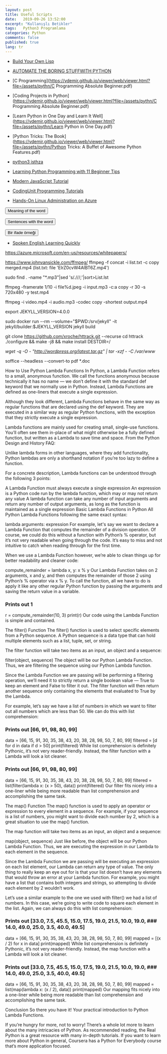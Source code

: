 ```yaml
---
layout: post
title: Useful Scripts
date:   2019-09-26 13:52:00
excerpt: "Kullanışlı Betikler"
tags:   Python3 Programlama 
categories: Python
comments: false
published: true
lang: tr
---
```



 
*  [Build Your Own Lisp](https://vdemir.github.io/viewer/web/viewer.html?file=/assets/lisp-c/Build-Your-Own-Lisp.pdf)
 
*  [AUTOMATE THE BORING STUFFWITH PYTHON](https://vdemir.github.io/viewer/web/viewer.html?file=/assets/pythn/automate-the-boring-stuff-with-python-2015-.pdf)
*  [C Programming](https://vdemir.github.io/viewer/web/viewer.html?file=/assets/pythn/C Programming Absolute Beginner.pdf)
*  [Coding Projects in Python](https://vdemir.github.io/viewer/web/viewer.html?file=/assets/pythn/C Programming Absolute Beginner.pdf)
*  [Learn Python in One Day and Learn It Well](https://vdemir.github.io/viewer/web/viewer.html?file=/assets/pythn/Learn Python in One Day.pdf)
*  [Python Tricks: The Book](https://vdemir.github.io/viewer/web/viewer.html?file=/assets/pythn/Python Tricks: A Buffet of Awesome Python Features.pdf)

*  [python3 isthza](https://vdemir.github.io/viewer/web/viewer.html?file=https://vdemir.github.io/assets/istihza/python3.pdf)
*  [Learning Python Programming with 11 Beginner Tips](https://vdemir.github.io/viewer/web/viewer.html?file=https://vdemir.github.io/assets/pythn/Learning-Tips.pdf)
*  [Modern JavaScript Tutorial](https://javascript.info)
*  [CodingUnit Programming Tutorials](https://www.codingunit.com/)
*  [Hands-On Linux Administration on Azure](https://www.codingunit.com/)


<div class="teaser clearfix"></div>

<script>
function myFunction3() {
    if (document.getElementById('id03').style.display === 'none') {
        document.getElementById('id03').style.display='block';
    } else {
        document.getElementById('id03').style.display='none';
    }
}
</script>

<button  onclick="myFunction3()">Meaning of the word</button> 

<div id="id03" style="display:none">

 {% highlight text  linenos=table %}
 - invoke: yardıma çağırmak
 - threat: tehdit, tehlike; tehdit etmek
 - complain: şikayet etmek, yakınmak
 - slander: iftira etmek
 - comprehebd: anlamak, kavramak
 - thaw: karı ve buzu eritmek
 - slip: kayma; ayak kayması; sürçmek; ufak hata
 - aspect: görünüş, manzara; yüz, cephe, hat
 - wonder: hayran olmak, şüphe ve meraka düşmek
 - rather than: tercihen
 - significant: manalı, ehemniyetli
 - outcome: netice, sonuç
 - comprehension: anlama, kavramak
 - curriculum: müfredat, öğretim programı
 - encompass: kapsamak, kuşatmak
 - enhance: arttırmak
 - arguably: muhtemelen
 - prominent: öne çıkan
 - altering: değişim
 - as involved as: oldukça meşgul
 - exhaustive: teferruatlı, kapsamlı
 - counterparts: benzerleri, tamamlayıcıları
{% endhighlight %}
</div>

<div class="teaser clearfix"></div>

<script>
function myFunction2() {
    if (document.getElementById('id02').style.display === 'none') {
        document.getElementById('id02').style.display='block';
    } else {
        document.getElementById('id02').style.display='none';
    }
}
</script>

<button  onclick="myFunction2()">Sentences with the word</button> 

<div id="id02" style="display:none">

 {% highlight text  linenos=table %}
 - Australian engineers brought significant innovation to gold and metalliferous mining.
 - The threat of a thunderstorm made it necessary to cancel the picnic.
 - Officials complain that some reporters have prejudged the outcome of the investigation.
 - In such cases, luck plays a part and it might well decide the outcome of the match.
 - An expression could invoke recursive functions or entire subprograms, for example.
 - The numinous quality of the sunset changed a familiar landscape beyond recognition.
 - Both types of curriculum encompass listening comprehension, speaking, reading, writing, and grammar components.
{% endhighlight %}
</div>


<script>
function myFunction() {
    if (document.getElementById('id0').style.display === 'none') {
        document.getElementById('id0').style.display='block';
    } else {
        document.getElementById('id0').style.display='none';
    }
}
</script>
<div class="teaser clearfix"></div>

<button  onclick="myFunction()">Bir ifade örneği</button> 

<div id="id0" style="display:none">

 {% highlight text  linenos=table %}
 - Avusturalyalı mühendisler altın ve metal zengin madenciliğine önemli yenilikler getirdi.
 - Fırtına tehdidi pikniği iptal etmeyi gerekli kıldı.
 - Yetkililer, bazı gazetecilerin soruşturma sonucuna peşin hüküm verdiğinden şikayet ediyor.
 - Bu gibi durumlarda şans bir rol oynar ve maçın sonucuna iyi karar verebilir.
 - Bir ifade, örneğin özyinelemeli işlevleri veya tüm alt programlarını çağırabilir.
 - Günbatımının akıl almaz kalitesi, tanıdık bir manzarayı tanınmayacak kadar değiştirdi.
 - Her iki tür müfredat da dinleme, anlama, konuşma, okuma, yazma ve gramer bileşenlerini kapsar.
{% endhighlight %}
</div>


*  [Spoken English Learning Quickly](https://vdemir.github.io/viewer/web/viewer.html?file=/assets/lg/spoken-english-laerning-quickly.pdf)

https://azure.microsoft.com/en-us/resources/whitepapers/

  https://www.johnvansickle.com/ffmpeg/
ffmpeg -f concat -i list.txt -c copy merged.mp4 (list.txt: file 'EIrZ0cvW4AIBT6Z.mp4')


  
sudo find . -name "*.mp3"|sed 's/\.\///;'|sort>List.lst

ffmpeg -framerate 1/10 -i file%d.jpeg -i input.mp3  -c:a copy  -r 30 -s 720x480 -y test.mp4

ffmpeg -i video.mp4 -i audio.mp3 -codec copy -shortest output.mp4

export JEKYLL_VERSION=4.0.0

sudo docker run --rm   --volume="$PWD:/srv/jekyll"   -it jekyll/builder:$JEKYLL_VERSION   jekyll build


git clone https://github.com/xroche/httrack.git --recurse
cd httrack
./configure && make -j8 && make install DESTDIR=/

*wget -q -O - "http://wordpress.org/latest.tar.gz" | tar -xzf - -C /var/www*

soffice --headless --convert-to pdf *.doc


How to Use Python Lambda Functions
In Python, a Lambda Function refers to a small, anonymous function. We call the functions anonymous because technically it has no name — we don’t define it with the standard def keyword that we normally use in Python. Instead, Lambda Functions are defined as one-liners that execute a single expression.

Although they look different, Lambda Functions behave in the same way as regular functions that are declared using the def keyword. They are executed in a similar way as regular Python functions, with the exception that they strictly execute a single expression.

Lambda functions are mainly used for creating small, single-use functions. You’ll often see them in-place of what might otherwise be a fully defined function, but written as a Lambda to save time and space. From the Python Design and History FAQ:

Unlike lambda forms in other languages, where they add functionality, Python lambdas are only a shorthand notation if you’re too lazy to define a function.

For a concrete description, Lambda functions can be understood through the following 3 points:

A Lambda Function must always execute a single expression
An expression is a Python code run by the lambda function, which may or may not return any value
A lambda function can take any number of input arguments and return any number of output arguments, as long as the function is maintained as a single expression
Basic Lambda Functions in Python
All Python Lambda Functions following the same exact syntax:

lambda arguments: expression
For example, let's say we want to declare a Lambda Function that computes the remainder of a division operation. Of course, we could do this without a function with Python’s % operator, but it’s not very readable when going through the code. It’s easy to miss and not intuitive to catch when reading through for the first time.

When we use a Lambda Function however, we’re able to clean things up for better readability and cleaner code:

compute_remainder = lambda x, y: x % y
Our Lambda Function takes on 2 arguments, x and y, and then computes the remainder of those 2 using Python’s % operator via x % y. To call the function, all we have to do is apply it like any other regular Python function by passing the arguments and saving the return value in a variable.

### Prints out 1
r = compute_remainder(10, 3)
print(r)
Our code using the Lambda Function is simple and contained.

The filter() Function
The filter() function is used to select specific elements from a Python sequence. A Python sequence is a data type that can hold multiple elements such as a list, tuple, set, or string.

The filter function will take two items as an input, an object and a sequence:

filter(object, sequence)
The object will be our Python Lambda Function. Thus, we are filtering the sequence using our Python Lambda function.

Since the Lambda Function we are passing will be performing a filtering operation, we’ll need it to strictly return a single boolean value — True to keep an element and False to filter it out. The filter function will then return another sequence only containing the elements that evaluated to True by the Lambda.

For example, let’s say we have a list of numbers in which we want to filter out all numbers which are less than 50. We can do this with list comprehension:

### Prints out [66, 91, 98, 80, 99]
data = [66, 15, 91, 30, 35, 38, 43, 20, 38, 28, 98, 50, 7, 80, 99]
filtered = [d for d in data if d > 50]
print(filtered)
While list comprehension is definitely Pythonic, it’s not very reader-friendly. Instead, the filter function with a Lambda will look a lot cleaner.

### Prints out [66, 91, 98, 80, 99]
data = [66, 15, 91, 30, 35, 38, 43, 20, 38, 28, 98, 50, 7, 80, 99]
filtered = list(filter(lambda x: (x > 50), data))
print(filtered)
Our filter fits nicely into a one-liner while being more readable than list comprehension and accomplishing the same task.

The map() Function
The map() function is used to apply an operator or expression to every element in a sequence. For example, if your sequence is a list of numbers, you might want to divide each number by 2, which is a great situation to use the map() function.

The map function will take two items as an input, an object and a sequence:

map(object, sequence)
Just like before, the object will be our Python Lambda Function. Thus, we are executing the expression in our Lambda to each element in the sequence.

Since the Lambda Function we are passing will be executing an expression on each list element, our Lambda can return any type of value. The only thing to really keep an eye out for is that your list doesn’t have any elements that would throw an error at your Lambda function. For example, you might have a list that contains both integers and strings, so attempting to divide each element by 2 wouldn’t work.

Let’s use a similar example to the one we used with filter() we had a list of numbers. In this case, we’re going to write code to square each element in the list. Again, we can always do this with list comprehension:

### Prints out [33.0, 7.5, 45.5, 15.0, 17.5, 19.0, 21.5, 10.0, 19.0, ### 14.0, 49.0, 25.0, 3.5, 40.0, 49.5]
data = [66, 15, 91, 30, 35, 38, 43, 20, 38, 28, 98, 50, 7, 80, 99]
mapped = [(x / 2) for x in data]
print(mapped)
While list comprehension is definitely Pythonic, it’s not very reader-friendly. Instead, the map function with a Lambda will look a lot cleaner.

### Prints out [33.0, 7.5, 45.5, 15.0, 17.5, 19.0, 21.5, 10.0, 19.0, ### 14.0, 49.0, 25.0, 3.5, 40.0, 49.5]
data = [66, 15, 91, 30, 35, 38, 43, 20, 38, 28, 98, 50, 7, 80, 99]
mapped = list(map(lambda x: (x / 2), data))
print(mapped)
Our mapping fits nicely into a one-liner while being more readable than list comprehension and accomplishing the same task.

Conclusion
So there you have it! Your practical introduction to Python Lambda Functions.

If you’re hungry for more, not to worry! There’s a whole lot more to learn about the many intricacies of Python. As recommended reading, the Real Python is a great resource with many in-depth tutorials. If you want to learn more about Python in general, Coursera has a Python for Everybody course that’s more application focused.

